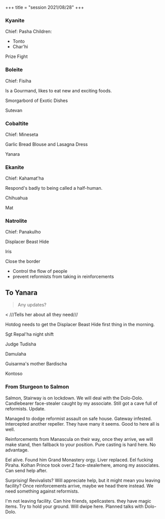 +++
title = "session 2021/08/28"
+++

### Kyanite

Chief: Pasha
Children:
  - Tonto
  - Char'hi

Prize Fight

### Boleite

Chief: Fisiha

Is a Gourmand, likes to eat new and exciting foods.

Smorgarbord of Exotic Dishes

Sutevan

### Cobaltite

Chief: Mineseta

Garlic Bread Blouse and Lasagna Dress

Yanara

### Ekanite

Chief: Kahamat'ha

Respond's badly to being called a half-human.

Chihuahua

Mat

### Natrolite
   
Chief: Panakulho

Displacer Beast Hide

Iris




Close the border
 - Control the flow of people
 - prevent reformists from taking in reinforcements


## To Yanara

> Any updates?

< ///Tells her about all they need///


Hotdog needs to get the Displacer Beast Hide first thing in the morning.





Sgt Repal'ha night shift 



Judge Tudisha

Damulaha


Guisarma's mother Bardischa

Kontoso



### From Sturgeon to Salmon

Salmon, Stairway is on lockdown. We will deal with the Dolo-Dolo.
Candlebearer face-stealer caught by my associate. Still got a cave full of reformists. Update.

Managed to dodge reformist assault on safe house. Gateway infested. Intercepted another repeller. They have many
it seems. Good to here all is well.

Reinforcements from Manascula on their way, once they arrive, we will make stand, then fallback to your position.
Pure casting is hard here. No advantage.

Eel alive. Found him Grand Monastery orgy. Liver replaced. Eel fucking Piraha. Kolhan Prince took over.2 face-stealerhere, among my associates. Can send help after.

Surprising! Revivalists? Will appreciate help, but it might mean you leaving facility? Once reinforcements arrive, maybe we head there instead. We need something against reformists.

I'm not leaving facility. Can hire friends, spellcasters. they have magic items. Try to hold your ground. Will dwipe here. Planned talks with Dolo-Dolo.